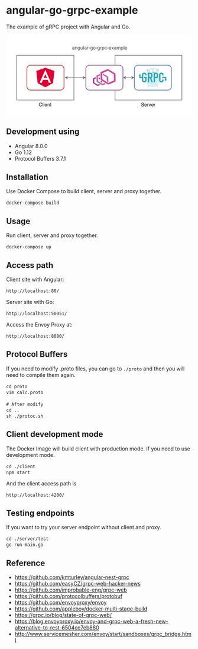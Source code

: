 # angular-go-grpc-example

The example of gRPC project with Angular and Go.

![Structure](structure.png)

## Development using

* Angular 8.0.0
* Go 1.12
* Protocol Buffers 3.7.1


## Installation

Use Docker Compose to build client, server and proxy together.

    docker-compose build


## Usage

Run client, server and proxy together.

    docker-compose up
    
## Access path

Client site with Angular:

    http://localhost:80/

Server site with Go:

    http://localhost:50051/

Access the Envoy Proxy at:

    http://localhost:8080/

## Protocol Buffers

If you need to modify .proto files, you can go to `./proto` and then you will need to compile them again.

    cd proto
    vim calc.proto
    
    # After modify
    cd ..
    sh ./protoc.sh
    
## Client development mode

The Docker Image will build client with production mode. If you need to use development mode.

    cd ./client
    npm start
    
And the client access path is

    http://localhost:4200/

## Testing endpoints

If you want to try your server endpoint without client and proxy.

    cd ./server/test
    go run main.go

## Reference

* https://github.com/kmturley/angular-nest-grpc
* https://github.com/easyCZ/grpc-web-hacker-news
* https://github.com/improbable-eng/grpc-web
* https://github.com/protocolbuffers/protobuf
* https://github.com/envoyproxy/envoy
* https://github.com/appleboy/docker-multi-stage-build
* https://grpc.io/blog/state-of-grpc-web/
* https://blog.envoyproxy.io/envoy-and-grpc-web-a-fresh-new-alternative-to-rest-6504ce7eb880
* http://www.servicemesher.com/envoy/start/sandboxes/grpc_bridge.html
